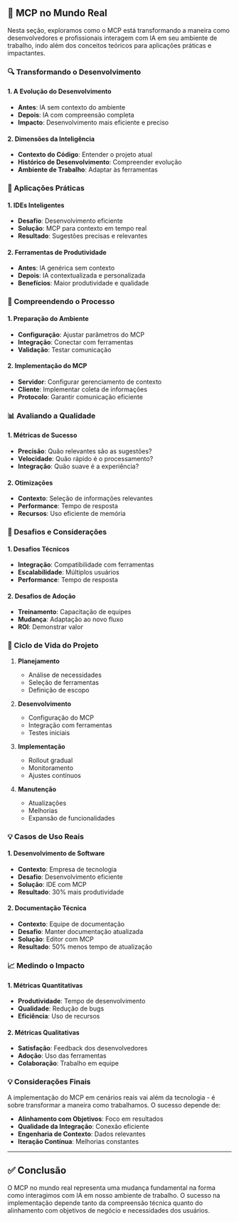 ## 📍 MCP no Mundo Real

Nesta seção, exploramos como o MCP está transformando a maneira como desenvolvedores e profissionais interagem com IA em seu ambiente de trabalho, indo além dos conceitos teóricos para aplicações práticas e impactantes.

### 🔍 Transformando o Desenvolvimento

#### 1. **A Evolução do Desenvolvimento**
- **Antes**: IA sem contexto do ambiente
- **Depois**: IA com compreensão completa
- **Impacto**: Desenvolvimento mais eficiente e preciso

#### 2. **Dimensões da Inteligência**
- **Contexto do Código**: Entender o projeto atual
- **Histórico de Desenvolvimento**: Compreender evolução
- **Ambiente de Trabalho**: Adaptar às ferramentas

### 🎯 Aplicações Práticas

#### 1. **IDEs Inteligentes**
- **Desafio**: Desenvolvimento eficiente
- **Solução**: MCP para contexto em tempo real
- **Resultado**: Sugestões precisas e relevantes

#### 2. **Ferramentas de Produtividade**
- **Antes**: IA genérica sem contexto
- **Depois**: IA contextualizada e personalizada
- **Benefícios**: Maior produtividade e qualidade

### 🧠 Compreendendo o Processo

#### 1. **Preparação do Ambiente**
- **Configuração**: Ajustar parâmetros do MCP
- **Integração**: Conectar com ferramentas
- **Validação**: Testar comunicação

#### 2. **Implementação do MCP**
- **Servidor**: Configurar gerenciamento de contexto
- **Cliente**: Implementar coleta de informações
- **Protocolo**: Garantir comunicação eficiente

### 📊 Avaliando a Qualidade

#### 1. **Métricas de Sucesso**
- **Precisão**: Quão relevantes são as sugestões?
- **Velocidade**: Quão rápido é o processamento?
- **Integração**: Quão suave é a experiência?

#### 2. **Otimizações**
- **Contexto**: Seleção de informações relevantes
- **Performance**: Tempo de resposta
- **Recursos**: Uso eficiente de memória

### 🎯 Desafios e Considerações

#### 1. **Desafios Técnicos**
- **Integração**: Compatibilidade com ferramentas
- **Escalabilidade**: Múltiplos usuários
- **Performance**: Tempo de resposta

#### 2. **Desafios de Adoção**
- **Treinamento**: Capacitação de equipes
- **Mudança**: Adaptação ao novo fluxo
- **ROI**: Demonstrar valor

### 🔄 Ciclo de Vida do Projeto

1. **Planejamento**
   - Análise de necessidades
   - Seleção de ferramentas
   - Definição de escopo

2. **Desenvolvimento**
   - Configuração do MCP
   - Integração com ferramentas
   - Testes iniciais

3. **Implementação**
   - Rollout gradual
   - Monitoramento
   - Ajustes contínuos

4. **Manutenção**
   - Atualizações
   - Melhorias
   - Expansão de funcionalidades

### 💡 Casos de Uso Reais

#### 1. **Desenvolvimento de Software**
- **Contexto**: Empresa de tecnologia
- **Desafio**: Desenvolvimento eficiente
- **Solução**: IDE com MCP
- **Resultado**: 30% mais produtividade

#### 2. **Documentação Técnica**
- **Contexto**: Equipe de documentação
- **Desafio**: Manter documentação atualizada
- **Solução**: Editor com MCP
- **Resultado**: 50% menos tempo de atualização

### 📈 Medindo o Impacto

#### 1. **Métricas Quantitativas**
- **Produtividade**: Tempo de desenvolvimento
- **Qualidade**: Redução de bugs
- **Eficiência**: Uso de recursos

#### 2. **Métricas Qualitativas**
- **Satisfação**: Feedback dos desenvolvedores
- **Adoção**: Uso das ferramentas
- **Colaboração**: Trabalho em equipe

### 💡 Considerações Finais

A implementação do MCP em cenários reais vai além da tecnologia - é sobre transformar a maneira como trabalhamos. O sucesso depende de:

- **Alinhamento com Objetivos**: Foco em resultados
- **Qualidade da Integração**: Conexão eficiente
- **Engenharia de Contexto**: Dados relevantes
- **Iteração Contínua**: Melhorias constantes

---

## ✅ Conclusão

O MCP no mundo real representa uma mudança fundamental na forma como interagimos com IA em nosso ambiente de trabalho. O sucesso na implementação depende tanto da compreensão técnica quanto do alinhamento com objetivos de negócio e necessidades dos usuários. 